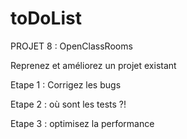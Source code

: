 # toDoList
PROJET 8 : OpenClassRooms

Reprenez et améliorez un projet existant

Etape 1 : Corrigez les bugs

Etape 2 : où sont les tests ?!

Etape 3 : optimisez la performance
